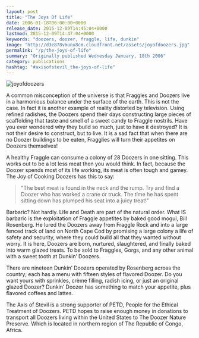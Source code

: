 ```yaml
---
layout: post
title: "The Joys Of Life"
date: 2006-01-18T06:00:00+0000
release_date: 2015-12-09T14:45:04+0000
lastmod: 2015-12-09T14:47:04+0000
keywords: "doozers, doozer, fraggle, life, dunkin"
image: "http://d3e878vmunx8cm.cloudfront.net/assets/joyofdoozers.jpg"
permalink: "/p/the-joys-of-life"
summary: "Originally published Wednesday January, 18th 2006"
category: publications
hashtag: "#axisofstevil_the-joys-of-life"
---
```


[id_1]: http://d3e878vmunx8cm.cloudfront.net/assets/joyofdoozers.jpg "joyofdoozers"
![joyofdoozers][id_1]

A common misconception of the universe is that Fraggles and Doozers live in a harmonious balance under the surface of the earth. This is not the case. In fact it is another example of reality distorted by television. Using refined radishes, the Doozers spend their days constructing large pieces of scaffolding that taste and smell of a sweet candy to Fraggle nostrils. Have you ever wondered why they build so much, just to have it destroyed? It is not their desire to construct, but to live. It is a sad fact that when there are no Doozer buildings to be eaten, Fragglies will turn their appetites on Doozers themselves!

A healthy Fraggle can consume a colony of 28 Doozers in one sitting. This works out to be a lot less meat then you would think. In fact, because the Doozer spends most of its life working, its meat is often tough and gamey. The Joy of Cooking Doozers has this to say:

> "The best meat is found in the neck and the rump. Try and find a Doozer who has worked a crane or truck. The time he has spent sitting down has plumped his seat into a juicy treat!"  

Barbaric? Not hardly. Life and Death are part of the natural order. What IS barbaric is the exploitation of Fraggle appetites by baked good mogul, Bill Rosenberg. He lured the Doozers away from Fraggle Rock and into a large fenced track of land on North Cape Cod by promising a large colony a life of safety and security, where they could build all that they wanted without worry. It is here, Doozers are born, nurtured, slaughtered, and finally baked into warm glazed treats. To be sold to Fraggles, Gorgs, and any other animal with a sweet tooth at Dunkin’ Doozers.

There are nineteen Dunkin’ Doozers operated by Rosenberg across the country; each has a menu with fifteen styles of flavored Doozer. Do you want yours with sprinkles, crème filling, radish icing, or just an original glazed Doozer? Dunkin’ Doozer has something to match your appetite, plus flavored coffees and lattes.

The Axis of Stevil is a strong supporter of PETD, People for the Ethical Treatment of Doozers. PETD hopes to raise enough money in donations to transport all Doozers living within the United States to The Doozer Nature Preserve. Which is located in northern region of The Republic of Congo, Africa.
